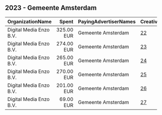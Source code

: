 ## 2023 - Gemeente Amsterdam 
|OrganizationName|Spent|PayingAdvertiserNames|CreativeUrls|Impressions|Genders|AgeBrackets|CountryCodes|BillingAddresses|CandidateBallotInformation|
|:---|---:|:---|:---|---:|:---|:---|:---|:---|:---|
|Digital Media Enzo B.V.|325.00 EUR|Gemeente Amsterdam|[22](https://www.snap.com/political-ads/asset/31f01ac836f892a7110106a30d7caa179faf720a74da6f9f57b826e9fe7f01b0?mediaType=mp4)|92,788||18-25|netherlands|"Wibautstraat 131-D,Amsterdam,1091GL,NL"||
|Digital Media Enzo B.V.|274.00 EUR|Gemeente Amsterdam|[23](https://www.snap.com/political-ads/asset/cb45c1a0818259464f4862e9ba44a54d18258b94f522698770447fb48e30fe60?mediaType=mp4)|82,029||18-25|netherlands|"Wibautstraat 131-D,Amsterdam,1091GL,NL"||
|Digital Media Enzo B.V.|265.00 EUR|Gemeente Amsterdam|[24](https://www.snap.com/political-ads/asset/56a29d512322e472c0ffc82b77c265825804df728056f960780af8c5ee110b0e?mediaType=mp4)|75,051||18-25|netherlands|"Wibautstraat 131-D,Amsterdam,1091GL,NL"||
|Digital Media Enzo B.V.|270.00 EUR|Gemeente Amsterdam|[25](https://www.snap.com/political-ads/asset/5cd8c9f0d62de1654e601c4c9a53f040ee08f1f49a20affc19bb55f76ea74754?mediaType=mp4)|65,172||18-25|netherlands|"Wibautstraat 131-D,Amsterdam,1091GL,NL"||
|Digital Media Enzo B.V.|201.00 EUR|Gemeente Amsterdam|[26](https://www.snap.com/political-ads/asset/43ca3171927c10de9b09755d634ed36d32d55937f60934ee59e3e19d87e671d9?mediaType=mp4)|57,592||18-25|netherlands|"Wibautstraat 131-D,Amsterdam,1091GL,NL"||
|Digital Media Enzo B.V.|69.00 EUR|Gemeente Amsterdam|[27](https://www.snap.com/political-ads/asset/05decb06f9b7b60c304fc2c3883578cf373a356868827bf233aad64189560ef1?mediaType=mp4)|21,834||18-25|netherlands|"Wibautstraat 131-D,Amsterdam,1091GL,NL"||
